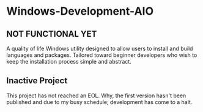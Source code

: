 # Windows-Development-AIO  
## NOT FUNCTIONAL YET  
A quality of life Windows utility designed to allow users to install and build languages and packages. Tailored toward beginner developers who wish to keep the installation process simple and abstract.

## Inactive Project
This project has not reached an EOL. Why, the first version hasn't been published and due to my busy schedule; development has come to a halt.
